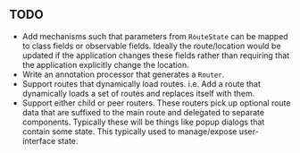 ## TODO

* Add mechanisms such that parameters from `RouteState` can be mapped to class fields or observable fields.
  Ideally the route/location would be updated if the application changes these fields rather than requiring
  that the application explicitly change the location.
* Write an annotation processor that generates a `Router`.
* Support routes that dynamically load routes. i.e. Add a route that dynamically loads a set of routes and
  replaces itself with them.
* Support either child or peer routers. These routers pick up optional route data that are suffixed to the main
  route and delegated to separate components. Typically these will be things like popup dialogs that contain
  some state. This typically used to manage/expose user-interface state.
